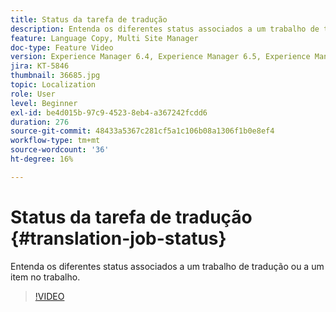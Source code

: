 ```yaml
---
title: Status da tarefa de tradução
description: Entenda os diferentes status associados a um trabalho de tradução ou a um item no trabalho.
feature: Language Copy, Multi Site Manager
doc-type: Feature Video
version: Experience Manager 6.4, Experience Manager 6.5, Experience Manager as a Cloud Service
jira: KT-5846
thumbnail: 36685.jpg
topic: Localization
role: User
level: Beginner
exl-id: be4d015b-97c9-4523-8eb4-a367242fcdd6
duration: 276
source-git-commit: 48433a5367c281cf5a1c106b08a1306f1b0e8ef4
workflow-type: tm+mt
source-wordcount: '36'
ht-degree: 16%

---
```


# Status da tarefa de tradução {#translation-job-status}

Entenda os diferentes status associados a um trabalho de tradução ou a um item no trabalho.

>[!VIDEO](https://video.tv.adobe.com/v/36685?quality=12&learn=on)
